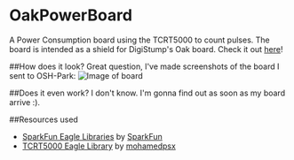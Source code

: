 # OakPowerBoard
A Power Consumption board using the TCRT5000 to count pulses. The board is intended as a shield for DigiStump's Oak board. Check it out [here](http://digistump.com/oak/)!

##How does it look?
Great question, I've made screenshots of the board I sent to OSH-Park:
![Image of board](https://cdn.rawgit.com/DJFliX/OakPowerBoard/master/board.png)

##Does it even work?
I don't know. I'm gonna find out as soon as my board arrive :).

##Resources used
* [SparkFun Eagle Libraries](https://github.com/sparkfun/SparkFun-Eagle-Libraries) by [SparkFun](https://github.com/sparkfun)
* [TCRT5000 Eagle Library](https://github.com/mohamedpsx/Eagle-Libraries) by [mohamedpsx](https://github.com/mohamedpsx)